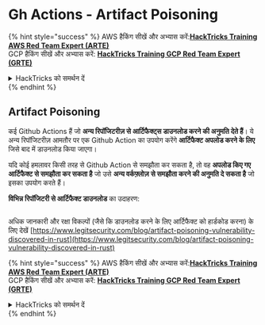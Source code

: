 # Gh Actions - Artifact Poisoning

{% hint style="success" %}
AWS हैकिंग सीखें और अभ्यास करें:<img src="/.gitbook/assets/image.png" alt="" data-size="line">[**HackTricks Training AWS Red Team Expert (ARTE)**](https://training.hacktricks.xyz/courses/arte)<img src="/.gitbook/assets/image.png" alt="" data-size="line">\
GCP हैकिंग सीखें और अभ्यास करें: <img src="/.gitbook/assets/image (2).png" alt="" data-size="line">[**HackTricks Training GCP Red Team Expert (GRTE)**<img src="/.gitbook/assets/image (2).png" alt="" data-size="line">](https://training.hacktricks.xyz/courses/grte)

<details>

<summary>HackTricks को समर्थन दें</summary>

* [**सदस्यता योजनाओं**](https://github.com/sponsors/carlospolop) की जाँच करें!
* **💬 [**Discord समूह**](https://discord.gg/hRep4RUj7f) या [**telegram समूह**](https://t.me/peass) में शामिल हों या हमें **Twitter** 🐦 पर फॉलो करें [**@hacktricks\_live**](https://twitter.com/hacktricks\_live)**.**
* **हैकिंग ट्रिक्स को साझा करें PRs सबमिट करके** [**HackTricks**](https://github.com/carlospolop/hacktricks) और [**HackTricks Cloud**](https://github.com/carlospolop/hacktricks-cloud) github repos में.

</details>
{% endhint %}

## Artifact Poisoning

कई Github Actions हैं जो **अन्य रिपॉजिटरीज़ से आर्टिफैक्ट्स डाउनलोड करने की अनुमति देते हैं**। ये अन्य रिपॉजिटरीज़ आमतौर पर एक Github Action का उपयोग करेंगे **आर्टिफैक्ट अपलोड करने के लिए** जिसे बाद में डाउनलोड किया जाएगा।

यदि कोई हमलावर किसी तरह से Github Action से समझौता कर सकता है, तो वह **अपलोड किए गए आर्टिफैक्ट से समझौता कर सकता है** जो उसे **अन्य वर्कफ़्लोज़ से समझौता करने की अनुमति दे सकता है** जो इसका उपयोग करते हैं।

**विभिन्न रिपॉजिटरी से आर्टिफैक्ट डाउनलोड** का उदाहरण:

<figure><img src="../../../.gitbook/assets/image (124).png" alt=""><figcaption></figcaption></figure>

अधिक जानकारी और रक्षा विकल्पों (जैसे कि डाउनलोड करने के लिए आर्टिफैक्ट को हार्डकोड करना) के लिए देखें [https://www.legitsecurity.com/blog/artifact-poisoning-vulnerability-discovered-in-rust](https://www.legitsecurity.com/blog/artifact-poisoning-vulnerability-discovered-in-rust)

{% hint style="success" %}
AWS हैकिंग सीखें और अभ्यास करें:<img src="/.gitbook/assets/image.png" alt="" data-size="line">[**HackTricks Training AWS Red Team Expert (ARTE)**](https://training.hacktricks.xyz/courses/arte)<img src="/.gitbook/assets/image.png" alt="" data-size="line">\
GCP हैकिंग सीखें और अभ्यास करें: <img src="/.gitbook/assets/image (2).png" alt="" data-size="line">[**HackTricks Training GCP Red Team Expert (GRTE)**<img src="/.gitbook/assets/image (2).png" alt="" data-size="line">](https://training.hacktricks.xyz/courses/grte)

<details>

<summary>HackTricks को समर्थन दें</summary>

* [**सदस्यता योजनाओं**](https://github.com/sponsors/carlospolop) की जाँच करें!
* **💬 [**Discord समूह**](https://discord.gg/hRep4RUj7f) या [**telegram समूह**](https://t.me/peass) में शामिल हों या हमें **Twitter** 🐦 पर फॉलो करें [**@hacktricks\_live**](https://twitter.com/hacktricks\_live)**.**
* **हैकिंग ट्रिक्स को साझा करें PRs सबमिट करके** [**HackTricks**](https://github.com/carlospolop/hacktricks) और [**HackTricks Cloud**](https://github.com/carlospolop/hacktricks-cloud) github repos में.

</details>
{% endhint %}

